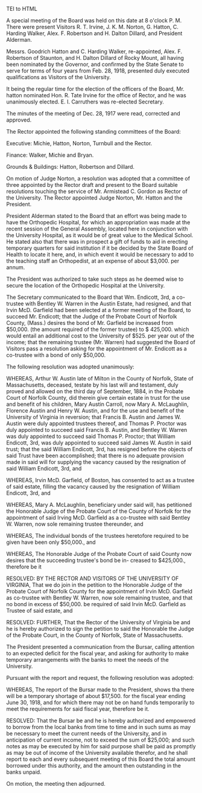  TEI to HTML

A special meeting of the Board was held on this date at 8 o'clock P. M. There were present Visitors R. T. Irvine, J. K. M. Norton, G. Hatton, C. Harding Walker, Alex. F. Robertson and H. Dalton Dillard, and President Alderman.

Messrs. Goodrich Hatton and C. Harding Walker, re-appointed, Alex. F. Robertson of Staunton, and H. Dalton Dillard of Rocky Mount, all having been nominated by the Governor, and confirmed by the State Senate to serve for terms of four years from Feb. 28, 1918, presented duly executed qualifications as Visitors of the University.

It being the regular time for the election of the officers of the Board, Mr. hatton nominated Hon. R. Tate Irvine for the office of Rector, and he was unanimously elected. E. I. Carruthers was re-elected Secretary.

The minutes of the meeting of Dec. 28, 1917 were read, corrected and approved.

The Rector appointed the following standing committees of the Board:

Executive: Michie, Hatton, Norton, Turnbull and the Rector.

Finance: Walker, Michie and Bryan.

Grounds & Buildings: Hatton, Robertson and Dillard.

On motion of Judge Norton, a resolution was adopted that a committee of three appointed by the Rector draft and present to the Board suitable resolutions touching the service of Mr. Armistead C. Gordon as Rector of the University. The Rector appointed Judge Norton, Mr. Hatton and the President.

President Alderman stated to the Board that an effort was being made to have the Orthopedic Hospital, for which an appropriation was made at the recent session of the General Assembly, located here in conjunction with the University Hospital, as it would be of great value to the Medical School. He stated also that there was in prospect a gift of funds to aid in erecting temporary quarters for said institution if it be decided by the State Board of Health to locate it here, and, in which event it would be necessary to add to the teaching staff an Orthopedist, at an expense of about $3,000. per annum.

The President was authorized to take such steps as he deemed wise to secure the location of the Orthopedic Hospital at the University.

The Secretary communicated to the Board that Wm. Endicott, 3rd, a co-trustee with Bentley W. Warren in the Austin Estate, had resigned, and that Irvin McD. Garfield had been selected at a former meeting of the Board, to succeed Mr. Endicott; that the Judge of the Probate Court of Norfolk County, (Mass.) desires the bond of Mr. Garfield be increased from $50,000. (the amount required of the former trustee) to $ 425,000. which would entail an additional cost to the University of $525. per year out of the income; that the remaining trustee (Mr. Warren) had suggested the Board of Visitors pass a resolution asking for the appointment of Mr. Endicott as a co-trustee with a bond of only $50,000.

The following resolution was adopted unanimously:

WHEREAS, Arthur W. Austin late of Milton in the County of Norfolk, State of Massachusetts, deceased, testate by his last will and testament, duly proved and allowed on the third day of September, 1884, in the Probate Court of Norfolk County, did therein give certain estate in trust for the use and benefit of his children, Mary Austin Carroll, now Mary A. McLaughlin, Florence Austin and Henry W. Austin, and for the use and benefit of the University of Virginia in reversion; that Francis B. Austin and James W. Austin were duly appointed trustees thereof, and Thomas P. Proctor was duly appointed to succeed said Francis B. Austin, and Bentley W. Warren was duly appointed to succeed said Thomas P. Proctor; that William Endicott, 3rd, was duly appointed to succeed said James W. Austin in said trust; that the said William Endicott, 3rd, has resigned before the objects of said Trust have been accomplished; that there is no adequate provision made in said will for supplying the vacancy caused by the resignation of said William Endicott, 3rd, and

WHEREAS, Irvin McD. Garfield, of Boston, has consented to act as a trustee of said estate, filling the vacancy caused by the resignation of William Endicott, 3rd, and

WHEREAS, Mary A. McLaughlin, beneficiary under said will, has petitioned the Honorable Judge of the Probate Court of the County of Norfolk for the appointment of said Irving McD. Garfield as a co-trustee with said Bentley W. Warren, now sole remaining trustee thereunder, and

WHEREAS, The individual bonds of the trustees heretofore required to be given have been only $50,000., and

WHEREAS, The Honorable Judge of the Probate Court of said County now desires that the succeeding trustee's bond be in- creased to $425,000., therefore be it

RESOLVED: BY THE RECTOR AND VISITORS OF THE UNIVERSITY OF VIRGINIA, That we do join in the petition to the Honorable Judge of the Probate Court of Norfolk County for the appointment of Irvin McD. Garfield as co-trustee with Bentley W. Warren, now sole remaining trustee, and that no bond in excess of $50,000. be required of said Irvin McD. Garfield as Trustee of said estate, and

RESOLVED: FURTHER, That the Rector of the University of Virginia be and he is hereby authorized to sign the petition to said the Honorable the Judge of the Probate Court, in the County of Norfolk, State of Massachusetts.

The President presented a communication from the Bursar, calling attention to an expected deficit for the fiscal year, and asking for authority to make temporary arrangements with the banks to meet the needs of the University.

Pursuant with the report and request, the following resolution was adopted:

WHEREAS, The report of the Bursar made to the President, shows tha there will be a temporary shortage of about $17,500. for the fiscal year ending June 30, 1918, and for which there may not be on hand funds temporarily to meet the requirements for said fiscal year, therefore be it.

RESOLVED: That the Bursar be and he is hereby authorized and empowered to borrow from the local banks from time to time and in such sums as may be necessary to meet the current needs of the University, and in anticipation of current income, not to exceed the sum of $25,000; and such notes as may be executed by him for said purpose shall be paid as promptly as may be out of income of the University available therefor, and he shall report to each and every subsequent meeting of this Board the total amount borrowed under this authority, and the amount then outstanding in the banks unpaid.

On motion, the meeting then adjourned.